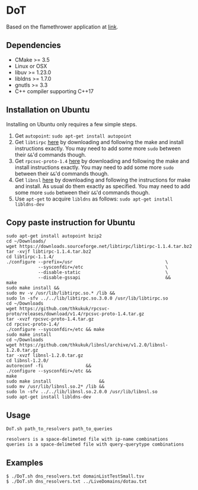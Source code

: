 # DoT

 Based on the flamethrower application at [link](https://github.com/DNS-OARC/flamethrower).

Dependencies
------------

* CMake >= 3.5
* Linux or OSX
* libuv >= 1.23.0
* libldns >= 1.7.0
* gnutls >= 3.3
* C++ compiler supporting C++17

## Installation on Ubuntu

Installing on Ubuntu only requires a few simple steps. 
1. Get `autopoint`: `sudo apt-get install autopoint`
2. Get `libtirpc` [here](http://www.linuxfromscratch.org/blfs/view/svn/basicnet/libtirpc.html) by downloading and following the make and install instructions exactly. You may need to add some more `sudo` between their `&&`'d commands though.
3. Get `rpcsvc-proto-1.4` [here](http://www.linuxfromscratch.org/blfs/view/svn/basicnet/rpcsvc-proto.html) by downloading and following the make and install instructions exactly. You may need to add some more `sudo` between their `&&`'d commands though.
4. Get `libnsl` [here](http://www.linuxfromscratch.org/blfs/view/svn/basicnet/libnsl.html) by downloading and following the instructions for make and install. As usual do them exactly as specified. You may need to add some more `sudo` between their `&&`'d commands though.
5. Use `apt-get` to acquire `libldns` as follows: `sudo apt-get install libldns-dev`


## Copy paste instruction for Ubuntu
```
sudo apt-get install autopoint bzip2
cd ~/Downloads/
wget https://downloads.sourceforge.net/libtirpc/libtirpc-1.1.4.tar.bz2
tar -xvjf libtirpc-1.1.4.tar.bz2
cd libtirpc-1.1.4/
./configure --prefix=/usr                                   \
            --sysconfdir=/etc                               \
            --disable-static                                \
            --disable-gssapi                                &&
make
sudo make install &&
sudo mv -v /usr/lib/libtirpc.so.* /lib &&
sudo ln -sfv ../../lib/libtirpc.so.3.0.0 /usr/lib/libtirpc.so
cd ~/Downloads
wget https://github.com/thkukuk/rpcsvc-proto/releases/download/v1.4/rpcsvc-proto-1.4.tar.gz
tar -xvzf rpcsvc-proto-1.4.tar.gz
cd rpcsvc-proto-1.4/
./configure --sysconfdir=/etc && make
sudo make install
cd ~/Downloads
wget https://github.com/thkukuk/libnsl/archive/v1.2.0/libnsl-1.2.0.tar.gz
tar -xvzf libnsl-1.2.0.tar.gz
cd libnsl-1.2.0/
autoreconf -fi                &&
./configure --sysconfdir=/etc &&
make
sudo make install                  &&
sudo mv /usr/lib/libnsl.so.2* /lib &&
sudo ln -sfv ../../lib/libnsl.so.2.0.0 /usr/lib/libnsl.so
sudo apt-get install libldns-dev
```


## Usage

    DoT.sh path_to_resolvers path_to_queries

    resolvers is a space-delimeted file with ip-name combinations
    queries is a space-delimeted file with query-querytype combinations

## Examples

    $ ./DoT.sh dns_resolvers.txt domainListTestSmall.tsv
    $ ./DoT.sh dns_resolvers.txt ../LiveDomains/dotau.txt
